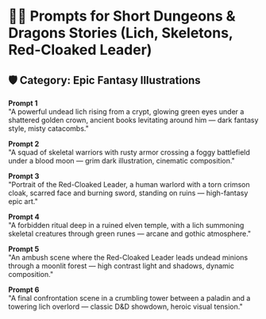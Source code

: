 # 🧙‍♂️ Prompts for Short Dungeons & Dragons Stories (Lich, Skeletons, Red-Cloaked Leader)

## 🛡️ Category: Epic Fantasy Illustrations

**Prompt 1**  
"A powerful undead lich rising from a crypt, glowing green eyes under a shattered golden crown, ancient books levitating around him — dark fantasy style, misty catacombs."

**Prompt 2**  
"A squad of skeletal warriors with rusty armor crossing a foggy battlefield under a blood moon — grim dark illustration, cinematic composition."

**Prompt 3**  
"Portrait of the Red-Cloaked Leader, a human warlord with a torn crimson cloak, scarred face and burning sword, standing on ruins — high-fantasy epic art."

**Prompt 4**  
"A forbidden ritual deep in a ruined elven temple, with a lich summoning skeletal creatures through green runes — arcane and gothic atmosphere."

**Prompt 5**  
"An ambush scene where the Red-Cloaked Leader leads undead minions through a moonlit forest — high contrast light and shadows, dynamic composition."

**Prompt 6**  
"A final confrontation scene in a crumbling tower between a paladin and a towering lich overlord — classic D&D showdown, heroic visual tension."